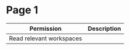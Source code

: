 # Page 1



<table><thead><tr><th>Permission</th><th data-type="content-ref">Description</th></tr></thead><tbody><tr><td>Read relevant workspaces</td><td></td></tr></tbody></table>
